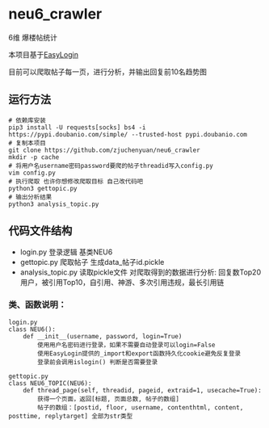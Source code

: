 # neu6_crawler
6维 爆楼帖统计

本项目基于[EasyLogin](https://github.com/zjuchenyuan/EasyLogin)

目前可以爬取帖子每一页，进行分析，并输出回复前10名趋势图

## 运行方法

```
# 依赖库安装
pip3 install -U requests[socks] bs4 -i https://pypi.doubanio.com/simple/ --trusted-host pypi.doubanio.com
# 复制本项目
git clone https://github.com/zjuchenyuan/neu6_crawler
mkdir -p cache
# 将用户名username密码password要爬的帖子threadid写入config.py
vim config.py
# 执行爬取 也许你想修改爬取目标 自己改代码吧
python3 gettopic.py
# 输出分析结果
python3 analysis_topic.py
```

## 代码文件结构

- login.py 登录逻辑 基类NEU6
- gettopic.py 爬取帖子 生成data_帖子id.pickle
- analysis_topic.py 读取pickle文件 对爬取得到的数据进行分析: 回复数Top20用户，被引用Top10，自引用、神游、多次引用违规，最长引用链

### 类、函数说明：

```
login.py
class NEU6(): 
    def __init__(username, password, login=True)
        使用用户名密码进行登录，如果不需要自动登录可以login=False
        使用EasyLogin提供的_import和export函数持久化cookie避免反复登录
        登录前会调用islogin() 判断是否需要登录

gettopic.py
class NEU6_TOPIC(NEU6):
    def thread_page(self, threadid, pageid, extraid=1, usecache=True):
        获得一个页面，返回[标题, 页面总数, 帖子的数组]
        帖子的数组：[postid, floor, username, contenthtml, content, posttime, replytarget] 全部为str类型
```